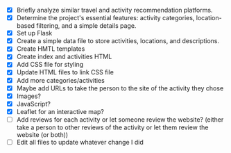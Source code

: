 - [x] Briefly analyze similar travel and activity recommendation platforms.
- [x] Determine the project's essential features: activity categories, location-based filtering, and a simple details page.
- [x] Set up Flask
- [x] Create a simple data file to store activities, locations, and descriptions.
- [x] Create HMTL templates
- [x] Create index and activities HTML
- [x] Add CSS file for styling
- [x] Update HTML files to link CSS file
- [x] Add more categories/activities
- [x] Maybe add URLs to take the person to the site of the activity they chose
- [x] Images?
- [x] JavaScript?
- [x] Leaflet for an interactive map?
- [ ] Add reviews for each activity or let someone review the website? (either take a person to other reviews of the activity or let them review the website (or both))
- [ ] Edit all files to update whatever change I did
